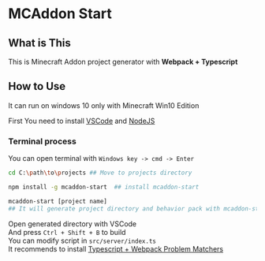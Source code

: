 # MCAddon Start
## What is This
This is Minecraft Addon project generator with **Webpack + Typescript**  

## How to Use
It can run on windows 10 only with Minecraft Win10 Edition  

First You need to install [VSCode](https://code.visualstudio.com/) and [NodeJS](https://nodejs.org/en/)

### Terminal process
You can open terminal with `Windows key -> cmd -> Enter` 
```sh
cd C:\path\to\projects ## Move to projects directory

npm install -g mcaddon-start  ## install mcaddon-start

mcaddon-start [project name]
## It will generate project directory and behavior pack with mcaddon-start
```
Open generated directory with VSCode  
And press `Ctrl + Shift + B` to build  
You can modify script in `src/server/index.ts`  
It recommends to install [Typescript + Webpack Problem Matchers](https://marketplace.visualstudio.com/items?itemName=eamodio.tsl-problem-matcher)

